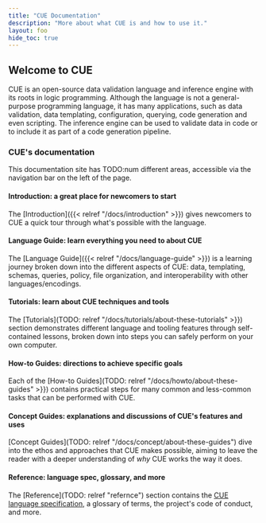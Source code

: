 ```yaml
---
title: "CUE Documentation"
description: "More about what CUE is and how to use it."
layout: foo
hide_toc: true
---
```


## Welcome to CUE

CUE is an open-source data validation language and inference engine
with its roots in logic programming.
Although the language is not a general-purpose programming language,
it has many applications, such as
data validation, data templating, configuration, querying,
code generation and even scripting.
The inference engine can be used to validate
data in code or to include it as part of a code generation pipeline.

### CUE's documentation

This documentation site has TODO:num different areas, accessible via the navigation bar on the left of the page.

#### Introduction: a great place for newcomers to start

The [Introduction]({{< relref "/docs/introduction" >}}) gives newcomers to CUE
a quick tour through what's possible with the language.

#### Language Guide: learn everything you need to about CUE

The [Language Guide]({{< relref "/docs/language-guide" >}}) is a learning
journey broken down into the different aspects of CUE: data, templating,
schemas, queries, policy, file organization, and interoperability with other
languages/encodings. 

#### Tutorials: learn about CUE techniques and tools

The [Tutorials](TODO: relref "/docs/tutorials/about-these-tutorials" >}})
section demonstrates different language and tooling features through
self-contained lessons, broken down into steps you can safely perform on your
own computer.

#### How-to Guides: directions to achieve specific goals

Each of the [How-to Guides](TODO: relref "/docs/howto/about-these-guides" >}})
contains practical steps for many common and less-common tasks that can be
performed with CUE.

#### Concept Guides: explanations and discussions of CUE's features and uses

[Concept Guides](TODO: relref "/docs/concept/about-these-guides") dive into the
ethos and approaches that CUE makes possible, aiming to leave the reader with a
deeper understanding of *why* CUE works the way it does.

#### Reference: language spec, glossary, and more

The [Reference](TODO: relref "refernce") section contains the [CUE language
specification](TODO), a glossary of terms, the project's code of conduct, and
more.

